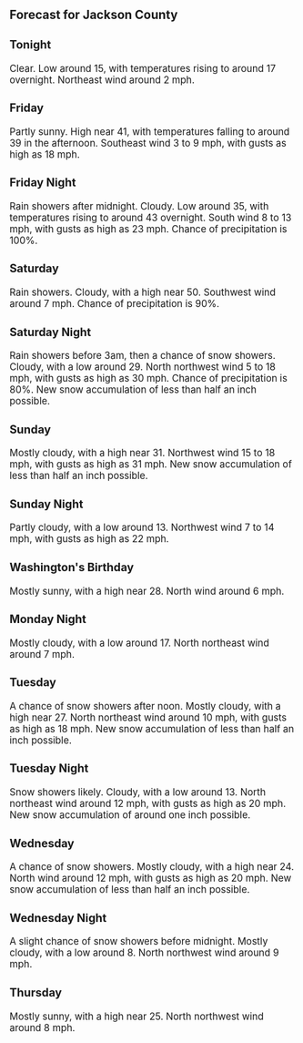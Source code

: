 <div>
   <h2>Forecast for Jackson County</h2>
   <p>
      <div style="font-size:120%">
         <h3>Tonight</h3>Clear. Low around 15, with temperatures rising to around 17 overnight. Northeast wind around 2 mph.<br></div>
   </p>
   <p>
      <div style="font-size:120%">
         <h3>Friday</h3>Partly sunny. High near 41, with temperatures falling to around 39 in the afternoon. Southeast wind 3 to 9 mph, with gusts
         as high as 18 mph.<br></div>
   </p>
   <p>
      <div style="font-size:120%">
         <h3>Friday Night</h3>Rain showers after midnight. Cloudy. Low around 35, with temperatures rising to around 43 overnight. South wind 8 to 13 mph,
         with gusts as high as 23 mph. Chance of precipitation is 100%.<br></div>
   </p>
   <p>
      <div style="font-size:120%">
         <h3>Saturday</h3>Rain showers. Cloudy, with a high near 50. Southwest wind around 7 mph. Chance of precipitation is 90%.<br></div>
   </p>
   <p>
      <div style="font-size:120%">
         <h3>Saturday Night</h3>Rain showers before 3am, then a chance of snow showers. Cloudy, with a low around 29. North northwest wind 5 to 18 mph, with
         gusts as high as 30 mph. Chance of precipitation is 80%. New snow accumulation of less than half an inch possible.<br></div>
   </p>
   <p>
      <div style="font-size:120%">
         <h3>Sunday</h3>Mostly cloudy, with a high near 31. Northwest wind 15 to 18 mph, with gusts as high as 31 mph. New snow accumulation of less
         than half an inch possible.<br></div>
   </p>
   <p>
      <div style="font-size:120%">
         <h3>Sunday Night</h3>Partly cloudy, with a low around 13. Northwest wind 7 to 14 mph, with gusts as high as 22 mph.<br></div>
   </p>
   <p>
      <div style="font-size:120%">
         <h3>Washington's Birthday</h3>Mostly sunny, with a high near 28. North wind around 6 mph.<br></div>
   </p>
   <p>
      <div style="font-size:120%">
         <h3>Monday Night</h3>Mostly cloudy, with a low around 17. North northeast wind around 7 mph.<br></div>
   </p>
   <p>
      <div style="font-size:120%">
         <h3>Tuesday</h3>A chance of snow showers after noon. Mostly cloudy, with a high near 27. North northeast wind around 10 mph, with gusts as
         high as 18 mph. New snow accumulation of less than half an inch possible.<br></div>
   </p>
   <p>
      <div style="font-size:120%">
         <h3>Tuesday Night</h3>Snow showers likely. Cloudy, with a low around 13. North northeast wind around 12 mph, with gusts as high as 20 mph. New snow
         accumulation of around one inch possible.<br></div>
   </p>
   <p>
      <div style="font-size:120%">
         <h3>Wednesday</h3>A chance of snow showers. Mostly cloudy, with a high near 24. North wind around 12 mph, with gusts as high as 20 mph. New
         snow accumulation of less than half an inch possible.<br></div>
   </p>
   <p>
      <div style="font-size:120%">
         <h3>Wednesday Night</h3>A slight chance of snow showers before midnight. Mostly cloudy, with a low around 8. North northwest wind around 9 mph.<br></div>
   </p>
   <p>
      <div style="font-size:120%">
         <h3>Thursday</h3>Mostly sunny, with a high near 25. North northwest wind around 8 mph.<br></div>
   </p>
</div>